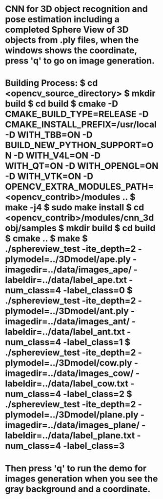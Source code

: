 CNN for 3D object recognition and pose estimation including a completed Sphere View of 3D objects from .ply files, when the windows shows the coordinate, press 'q' to go on image generation.
============================================
Building Process:
$ cd <opencv_source_directory>
$ mkdir build
$ cd build
$ cmake -D CMAKE_BUILD_TYPE=RELEASE -D CMAKE_INSTALL_PREFIX=/usr/local -D WITH_TBB=ON -D BUILD_NEW_PYTHON_SUPPORT=ON -D WITH_V4L=ON -D WITH_QT=ON -D WITH_OPENGL=ON -D WITH_VTK=ON -D OPENCV_EXTRA_MODULES_PATH=<opencv_contrib>/modules ..
$ make -j4
$ sudo make install
$ cd <opencv_contrib>/modules/cnn_3dobj/samples
$ mkdir build
$ cd build
$ cmake ..
$ make
$ ./sphereview_test -ite_depth=2 -plymodel=../3Dmodel/ape.ply -imagedir=../data/images_ape/ -labeldir=../data/label_ape.txt -num_class=4 -label_class=0
$ ./sphereview_test -ite_depth=2 -plymodel=../3Dmodel/ant.ply -imagedir=../data/images_ant/ -labeldir=../data/label_ant.txt -num_class=4 -label_class=1
$ ./sphereview_test -ite_depth=2 -plymodel=../3Dmodel/cow.ply -imagedir=../data/images_cow/ -labeldir=../data/label_cow.txt -num_class=4 -label_class=2
$ ./sphereview_test -ite_depth=2 -plymodel=../3Dmodel/plane.ply -imagedir=../data/images_plane/ -labeldir=../data/label_plane.txt -num_class=4 -label_class=3
==============================================
Then press 'q' to run the demo for images generation when you see the gray background and a coordinate.
==============================================
